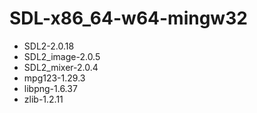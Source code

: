 # SDL-x86_64-w64-mingw32

- SDL2-2.0.18
- SDL2_image-2.0.5
- SDL2_mixer-2.0.4
- mpg123-1.29.3
- libpng-1.6.37
- zlib-1.2.11
